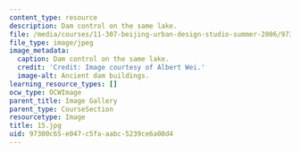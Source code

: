 ```yaml
---
content_type: resource
description: Dam control on the same lake.
file: /media/courses/11-307-beijing-urban-design-studio-summer-2006/97300c65e047c5faaabc5239ce6a08d4_15.jpg
file_type: image/jpeg
image_metadata:
  caption: Dam control on the same lake.
  credit: 'Credit: Image courtesy of Albert Wei.'
  image-alt: Ancient dam buildings.
learning_resource_types: []
ocw_type: OCWImage
parent_title: Image Gallery
parent_type: CourseSection
resourcetype: Image
title: 15.jpg
uid: 97300c65-e047-c5fa-aabc-5239ce6a08d4
---
```

